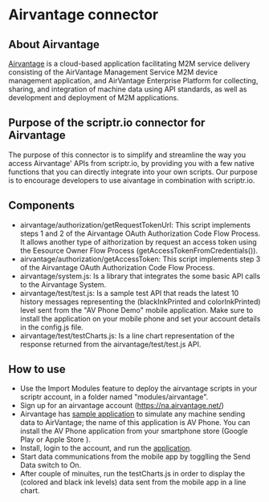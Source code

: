 # Airvantage connector

## About Airvantage
[Airvantage](https://airvantage.net/) is a cloud-based application facilitating M2M service delivery consisting of the AirVantage Management Service M2M device management application, and AirVantage Enterprise Platform for collecting, sharing, and integration of machine data using API standards, as well as development and deployment of M2M applications.

## Purpose of the scriptr.io connector for Airvantage
The purpose of this connector is to simplify and streamline the way you access Airvantage' APIs from scriptr.io, by providing you with a few native functions that you can directly integrate into your own scripts. Our purpose is to encourage developers to use aivantage in combination with scriptr.io.

## Components
- airvantage/authorization/getRequestTokenUrl: This script implements steps 1 and 2 of the Airvantage OAuth Authorization Code Flow Process. It allows another type of aithorization by request an access token using the Eesource Owner Flow Process (getAccessTokenFromCredentials()).
- airvantage/authorization/getAccessToken: This script implements step 3 of the Airvantage OAuth Authorization Code Flow Process.
- airvantage/system.js: Is a library that integrates the some basic API calls to the Airvantage System.
- airvantage/test/test.js: Is a sample test API that reads the latest 10 history messages representing the (blackInkPrinted and colorInkPrinted) level sent from the "AV Phone Demo" mobile application. Make sure to install the application on your mobile phone and set your account details in the config.js file.
- airvantage/test/testCharts.js: Is a line chart representation of the response returned from the airvantage/test/test.js API.

## How to use
- Use the Import Modules feature to deploy the airvantage scripts in your scriptr account, in a folder named "modules/airvantage".
- Sign up for an airvantage account (https://na.airvantage.net/)
- Airvantage has [sample application](http://source.sierrawireless.com/airvantage/av/howto/gettingstarted/) to simulate any machine sending data to AirVantage; the name of this application is AV Phone. You can install the AV Phone application from your smartphone store (Google Play or Apple Store ). 
- Install, login to the account, and run the [application](http://source.sierrawireless.com/airvantage/av/howto/gettingstarted/).
- Start data communications from the mobile app by togglling the Send Data switch to On.
- After couple of minuites, run the testCharts.js in order to display the (colored and black ink levels) data sent from the mobile app in a line chart.

